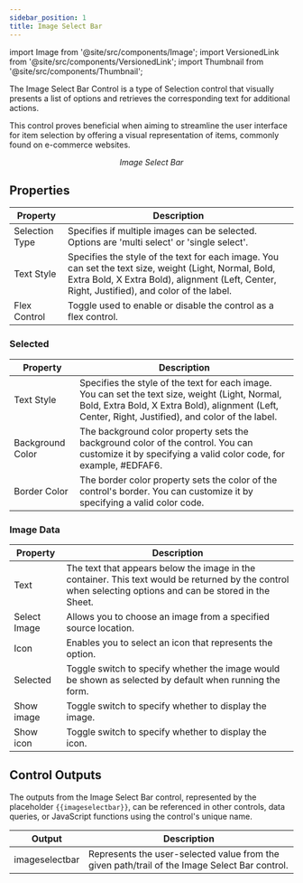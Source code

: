 ```yaml
---
sidebar_position: 1
title: Image Select Bar
---
```


import Image from '@site/src/components/Image'; import VersionedLink from '@site/src/components/VersionedLink'; import
Thumbnail from '@site/src/components/Thumbnail';

The Image Select Bar Control is a type of Selection control that visually presents a list of options and retrieves the corresponding text for additional actions.

This control proves beneficial when aiming to streamline the user interface for item selection by offering a visual representation of items, commonly found on e-commerce websites.


<figure>
  <Thumbnail src="/img/reference/controls/image-bar/preview.jpeg" alt="Image Select Bar" />
  <figcaption align = "center"><i>Image Select Bar</i></figcaption>
</figure>


## Properties

| Property        | Description                                                                                                                      |
|-----------------|----------------------------------------------------------------------------------------------------------------------------------|
| Selection Type  | Specifies if multiple images can be selected. Options are 'multi select' or 'single select'.                                   |
| Text Style      | Specifies the style of the text for each image. You can set the text size, weight (Light, Normal, Bold, Extra Bold, X Extra Bold), alignment (Left, Center, Right, Justified), and color of the label. |
| Flex Control    | Toggle used to enable or disable the control as a flex control.                                                                  |


### Selected 

| Property           | Description                                                                                                                               |
|--------------------|-------------------------------------------------------------------------------------------------------------------------------------------|
| Text Style         | Specifies the style of the text for each image. You can set the text size, weight (Light, Normal, Bold, Extra Bold, X Extra Bold), alignment (Left, Center, Right, Justified), and color of the label. |
| Background Color   | The background color property sets the background color of the control. You can customize it by specifying a valid color code, for example, #EDFAF6.                                        |
| Border Color       | The border color property sets the color of the control's border. You can customize it by specifying a valid color code.                      |


### Image Data

| Property        | Description                                                                                                                                       |
|-----------------|---------------------------------------------------------------------------------------------------------------------------------------------------|
| Text            | The text that appears below the image in the container. This text would be returned by the control when selecting options and can be stored in the Sheet. |
| Select Image    | Allows you to choose an image from a specified source location.                                                                                    |
| Icon            | Enables you to select an icon that represents the option.                                                                                          |
| Selected        | Toggle switch to specify whether the image would be shown as selected by default when running the form.                                          |
| Show image      | Toggle switch to specify whether to display the image.                                                                                             |
| Show icon       | Toggle switch to specify whether to display the icon.                                                                                              |



## Control Outputs

The outputs from the Image Select Bar control, represented by the placeholder `{{imageselectbar}}`, can be referenced in other controls, data queries, or JavaScript functions using the control's unique name.

| Output       | Description                                                                                                  |
|--------------|--------------------------------------------------------------------------------------------------------------|
| imageselectbar    | Represents the user-selected value from the given path/trail of the Image Select Bar control.                        |
